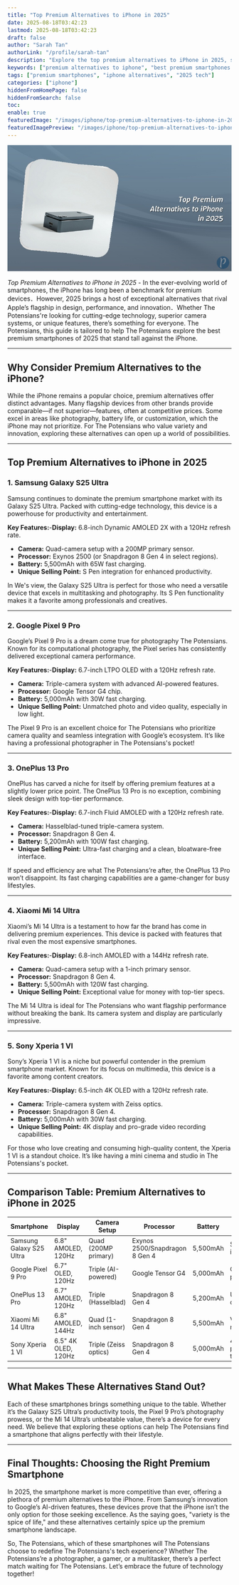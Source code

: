 ```yaml
---
title: "Top Premium Alternatives to iPhone in 2025"
date: 2025-08-18T03:42:23
lastmod: 2025-08-18T03:42:23
draft: false
author: "Sarah Tan"
authorLink: "/profile/sarah-tan"
description: "Explore the top premium alternatives to iPhone in 2025, showcasing devices with exceptional features, cutting-edge technology, and design innovation."
keywords: ["premium alternatives to iphone", "best premium smartphones 2025", "iphone alternatives guide"]
tags: ["premium smartphones", "iphone alternatives", "2025 tech"]
categories: ["iphone"]
hiddenFromHomePage: false
hiddenFromSearch: false
toc:
enable: true
featuredImage: "/images/iphone/top-premium-alternatives-to-iphone-in-2025.jpg"
featuredImagePreview: "/images/iphone/top-premium-alternatives-to-iphone-in-2025.jpg"
---
```


![Top Premium Alternatives to iPhone in 2025](/images/iphone/top-premium-alternatives-to-iphone-in-2025.jpg)

*Top Premium Alternatives to iPhone in 2025* - In the ever-evolving world of smartphones, the iPhone has long been a benchmark for premium devices．However, 2025 brings a host of exceptional alternatives that rival Apple’s flagship in design, performance, and innovation．Whether The Potensians're looking for cutting-edge technology, superior camera systems, or unique features, there’s something for everyone. The Potensians, this guide is tailored to help The Potensians explore the best premium smartphones of 2025 that stand tall against the iPhone.

---

## Why Consider Premium Alternatives to the iPhone?

While the iPhone remains a popular choice, premium alternatives offer distinct advantages. Many flagship devices from other brands provide comparable—if not superior—features, often at competitive prices. Some excel in areas like photography, battery life, or customization, which the iPhone may not prioritize. For The Potensians who value variety and innovation, exploring these alternatives can open up a world of possibilities.

---

## Top Premium Alternatives to iPhone in 2025

### 1. Samsung Galaxy S25 Ultra

Samsung continues to dominate the premium smartphone market with its Galaxy S25 Ultra. Packed with cutting-edge technology, this device is a powerhouse for productivity and entertainment.

**Key Features:**-**Display:** 6.8-inch Dynamic AMOLED 2X with a 120Hz refresh rate.
- **Camera:** Quad-camera setup with a 200MP primary sensor.
- **Processor:** Exynos 2500 (or Snapdragon 8 Gen 4 in select regions).
- **Battery:** 5,500mAh with 65W fast charging.
- **Unique Selling Point:** S Pen integration for enhanced productivity.

In We's view, the Galaxy S25 Ultra is perfect for those who need a versatile device that excels in multitasking and photography. Its S Pen functionality makes it a favorite among professionals and creatives.

---

### 2. Google Pixel 9 Pro

Google’s Pixel 9 Pro is a dream come true for photography The Potensians. Known for its computational photography, the Pixel series has consistently delivered exceptional camera performance.

**Key Features:**-**Display:** 6.7-inch LTPO OLED with a 120Hz refresh rate.
- **Camera:** Triple-camera system with advanced AI-powered features.
- **Processor:** Google Tensor G4 chip.
- **Battery:** 5,000mAh with 30W fast charging.
- **Unique Selling Point:** Unmatched photo and video quality, especially in low light.

The Pixel 9 Pro is an excellent choice for The Potensians who prioritize camera quality and seamless integration with Google’s ecosystem. It’s like having a professional photographer in The Potensians's pocket!

---

### 3. OnePlus 13 Pro

OnePlus has carved a niche for itself by offering premium features at a slightly lower price point. The OnePlus 13 Pro is no exception, combining sleek design with top-tier performance.

**Key Features:**-**Display:** 6.7-inch Fluid AMOLED with a 120Hz refresh rate.
- **Camera:** Hasselblad-tuned triple-camera system.
- **Processor:** Snapdragon 8 Gen 4.
- **Battery:** 5,200mAh with 100W fast charging.
- **Unique Selling Point:** Ultra-fast charging and a clean, bloatware-free interface.

If speed and efficiency are what The Potensians’re after, the OnePlus 13 Pro won’t disappoint. Its fast charging capabilities are a game-changer for busy lifestyles.

---

### 4. Xiaomi Mi 14 Ultra

Xiaomi’s Mi 14 Ultra is a testament to how far the brand has come in delivering premium experiences. This device is packed with features that rival even the most expensive smartphones.

**Key Features:**-**Display:** 6.8-inch AMOLED with a 144Hz refresh rate.
- **Camera:** Quad-camera setup with a 1-inch primary sensor.
- **Processor:** Snapdragon 8 Gen 4.
- **Battery:** 5,500mAh with 120W fast charging.
- **Unique Selling Point:** Exceptional value for money with top-tier specs.

The Mi 14 Ultra is ideal for The Potensians who want flagship performance without breaking the bank. Its camera system and display are particularly impressive.

---

### 5. Sony Xperia 1 VI

Sony’s Xperia 1 VI is a niche but powerful contender in the premium smartphone market. Known for its focus on multimedia, this device is a favorite among content creators.

**Key Features:**-**Display:** 6.5-inch 4K OLED with a 120Hz refresh rate.
- **Camera:** Triple-camera system with Zeiss optics.
- **Processor:** Snapdragon 8 Gen 4.
- **Battery:** 5,000mAh with 30W fast charging.
- **Unique Selling Point:** 4K display and pro-grade video recording capabilities.

For those who love creating and consuming high-quality content, the Xperia 1 VI is a standout choice. It’s like having a mini cinema and studio in The Potensians's pocket.

---

## Comparison Table: Premium Alternatives to iPhone in 2025

<div class="table-responsive">
<table class="html-table">
<thead>
<tr>
<th>Smartphone</th>
<th>Display</th>
<th>Camera Setup</th>
<th>Processor</th>
<th>Battery</th>
<th>Unique Feature</th>
<th>Price (Approx.)</th>
</tr>
</thead>
<tbody>
<tr>
<td>Samsung Galaxy S25 Ultra</td>
<td>6.8" AMOLED, 120Hz</td>
<td>Quad (200MP primary)</td>
<td>Exynos 2500/Snapdragon 8 Gen 4</td>
<td>5,500mAh</td>
<td>S Pen integration</td>
<td>$1,299</td>
</tr>
<tr>
<td>Google Pixel 9 Pro</td>
<td>6.7" OLED, 120Hz</td>
<td>Triple (AI-powered)</td>
<td>Google Tensor G4</td>
<td>5,000mAh</td>
<td>Computational photography</td>
<td>$1,099</td>
</tr>
<tr>
<td>OnePlus 13 Pro</td>
<td>6.7" AMOLED, 120Hz</td>
<td>Triple (Hasselblad)</td>
<td>Snapdragon 8 Gen 4</td>
<td>5,200mAh</td>
<td>Ultra-fast charging</td>
<td>$999</td>
</tr>
<tr>
<td>Xiaomi Mi 14 Ultra</td>
<td>6.8" AMOLED, 144Hz</td>
<td>Quad (1-inch sensor)</td>
<td>Snapdragon 8 Gen 4</td>
<td>5,500mAh</td>
<td>Value for money</td>
<td>$1,099</td>
</tr>
<tr>
<td>Sony Xperia 1 VI</td>
<td>6.5" 4K OLED, 120Hz</td>
<td>Triple (Zeiss optics)</td>
<td>Snapdragon 8 Gen 4</td>
<td>5,000mAh</td>
<td>4K display, pro video tools</td>
<td>$1,199</td>
</tr>
</tbody>
</table>
</div>

---

## What Makes These Alternatives Stand Out?

Each of these smartphones brings something unique to the table. Whether it’s the Galaxy S25 Ultra’s productivity tools, the Pixel 9 Pro’s photography prowess, or the Mi 14 Ultra’s unbeatable value, there’s a device for every need. We believe that exploring these options can help The Potensians find a smartphone that aligns perfectly with their lifestyle.

---

## Final Thoughts: Choosing the Right Premium Smartphone

In 2025, the smartphone market is more competitive than ever, offering a plethora of premium alternatives to the iPhone. From Samsung’s innovation to Google’s AI-driven features, these devices prove that the iPhone isn’t the only option for those seeking excellence. As the saying goes, "variety is the spice of life," and these alternatives certainly spice up the premium smartphone landscape.

So, The Potensians, which of these smartphones will The Potensians choose to redefine The Potensians's tech experience? Whether The Potensians’re a photographer, a gamer, or a multitasker, there’s a perfect match waiting for The Potensians. Let’s embrace the future of technology together!

